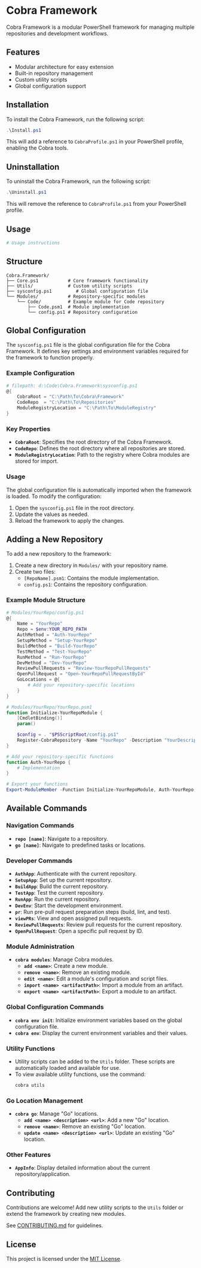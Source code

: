 # Cobra Framework

Cobra Framework is a modular PowerShell framework for managing multiple repositories and development workflows.

## Features

- Modular architecture for easy extension
- Built-in repository management
- Custom utility scripts
- Global configuration support

## Installation

To install the Cobra Framework, run the following script:

```powershell
.\Install.ps1
```

This will add a reference to `CobraProfile.ps1` in your PowerShell profile, enabling the Cobra tools.

## Uninstallation

To uninstall the Cobra Framework, run the following script:

```powershell
.\Uninstall.ps1
```

This will remove the reference to `CobraProfile.ps1` from your PowerShell profile.

## Usage

```bash
# Usage instructions
```

## Structure

```
Cobra.Framework/
├── Core.ps1           # Core framework functionality
├── Utils/             # Custom utility scripts
├── sysconfig.ps1         # Global configuration file
└── Modules/           # Repository-specific modules
    └── Code/          # Example module for Code repository
        ├── Code.psm1  # Module implementation
        └── config.ps1 # Repository configuration
```

## Global Configuration

The `sysconfig.ps1` file is the global configuration file for the Cobra Framework. It defines key settings and environment variables required for the framework to function properly.

### Example Configuration

```powershell
# filepath: d:\Code\Cobra.Framework\sysconfig.ps1
@{
    CobraRoot = "C:\Path\To\Cobra\Framework"
    CodeRepo  = "C:\Path\To\Repositories"
    ModuleRegistryLocation = "C:\Path\To\ModuleRegistry"
}
```

### Key Properties

- **`CobraRoot`**: Specifies the root directory of the Cobra Framework.
- **`CodeRepo`**: Defines the root directory where all repositories are stored.
- **`ModuleRegistryLocation`**: Path to the registry where Cobra modules are stored for import.

### Usage

The global configuration file is automatically imported when the framework is loaded. To modify the configuration:

1. Open the `sysconfig.ps1` file in the root directory.
2. Update the values as needed.
3. Reload the framework to apply the changes.

## Adding a New Repository

To add a new repository to the framework:

1. Create a new directory in `Modules/` with your repository name.
2. Create two files:
   - `[RepoName].psm1`: Contains the module implementation.
   - `config.ps1`: Contains the repository configuration.

### Example Module Structure

```powershell
# Modules/YourRepo/config.ps1
@{
    Name = "YourRepo"
    Repo = $env:YOUR_REPO_PATH
    AuthMethod = "Auth-YourRepo"
    SetupMethod = "Setup-YourRepo"
    BuildMethod = "Build-YourRepo"
    TestMethod = "Test-YourRepo"
    RunMethod = "Run-YourRepo"
    DevMethod = "Dev-YourRepo"
    ReviewPullRequests = "Review-YourRepoPullRequests"
    OpenPullRequest = "Open-YourRepoPullRequestById"
    GoLocations = @{
        # Add your repository-specific locations
    }
}

# Modules/YourRepo/YourRepo.psm1
function Initialize-YourRepoModule {
    [CmdletBinding()]
    param()

    $config = . "$PSScriptRoot/config.ps1"
    Register-CobraRepository -Name "YourRepo" -Description "YourDescription" -Config $config
}

# Add your repository-specific functions
function Auth-YourRepo {
    # Implementation
}

# Export your functions
Export-ModuleMember -Function Initialize-YourRepoModule, Auth-YourRepo, ...
```

## Available Commands

### Navigation Commands

- **`repo [name]`**: Navigate to a repository.
- **`go [name]`**: Navigate to predefined tasks or locations.

### Developer Commands

- **`AuthApp`**: Authenticate with the current repository.
- **`SetupApp`**: Set up the current repository.
- **`BuildApp`**: Build the current repository.
- **`TestApp`**: Test the current repository.
- **`RunApp`**: Run the current repository.
- **`DevEnv`**: Start the development environment.
- **`pr`**: Run pre-pull request preparation steps (build, lint, and test).
- **`viewPRs`**: View and open assigned pull requests.
- **`ReviewPullRequests`**: Review pull requests for the current repository.
- **`OpenPullRequest`**: Open a specific pull request by ID.

### Module Administration

- **`cobra modules`**: Manage Cobra modules.
  - **`add <name>`**: Create a new module.
  - **`remove <name>`**: Remove an existing module.
  - **`edit <name>`**: Edit a module's configuration and script files.
  - **`import <name> <artifactPath>`**: Import a module from an artifact.
  - **`export <name> <artifactPath>`**: Export a module to an artifact.

### Global Configuration Commands

- **`cobra env init`**: Initialize environment variables based on the global configuration file.
- **`cobra env`**: Display the current environment variables and their values.

### Utility Functions

- Utility scripts can be added to the `Utils` folder. These scripts are automatically loaded and available for use.
- To view available utility functions, use the command:
  ```powershell
  cobra utils
  ```

### Go Location Management

- **`cobra go`**: Manage "Go" locations.
  - **`add <name> <description> <url>`**: Add a new "Go" location.
  - **`remove <name>`**: Remove an existing "Go" location.
  - **`update <name> <description> <url>`**: Update an existing "Go" location.

### Other Features

- **`AppInfo`**: Display detailed information about the current repository/application.

## Contributing

Contributions are welcome! Add new utility scripts to the `Utils` folder or extend the framework by creating new modules.

See [CONTRIBUTING.md](CONTRIBUTING.md) for guidelines.

## License

This project is licensed under the [MIT License](LICENSE).
